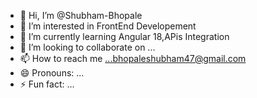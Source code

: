 - 👋 Hi, I’m @Shubham-Bhopale
- 👀 I’m interested in FrontEnd Developement
- 🌱 I’m currently learning Angular 18,APis Integration
- 💞️ I’m looking to collaborate on ...
- 📫 How to reach me ...bhopaleshubham47@gmail.com
- 😄 Pronouns: ...
- ⚡ Fun fact: ...

<!---
Shubham-Bhopale/Shubham-Bhopale is a ✨ special ✨ repository because its `README.md` (this file) appears on your GitHub profile.
You can click the Preview link to take a look at your changes.
--->
